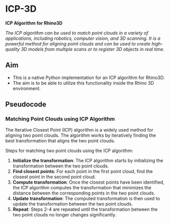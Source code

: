 # ICP-3D
**ICP Algorithm for Rhino3D**

_The ICP algorithm can be used to match point clouds in a variety of applications, including robotics, computer vision, and 3D scanning. It is a powerful method for aligning point clouds and can be used to create high-quality 3D models from multiple scans or to register 3D objects in real time._


## Aim
- This is a native Python implementation for an ICP algorithm for Rhino3D.
- The aim is to be able to utilize this functionality inside the Rhino 3D environment.


## Pseudocode 

### Matching Point Clouds using ICP Algorithm

The Iterative Closest Point (ICP) algorithm is a widely used method for aligning two point clouds. The algorithm works by iteratively finding the best transformation that aligns the two point clouds.

Steps for matching two point clouds using the ICP algorithm:

1. **Initialize the transformation**: The ICP algorithm starts by initializing the transformation between the two point clouds.
2. **Find closest points**: For each point in the first point cloud, find the closest point in the second point cloud.
3. **Compute transformation**: Once the closest points have been identified, the ICP algorithm computes the transformation that minimizes the distance between the corresponding points in the two point clouds.
4. **Update transformation**: The computed transformation is then used to update the transformation between the two point clouds.
5. **Repeat**: Steps 2-4 are repeated until the transformation between the two point clouds no longer changes significantly.
